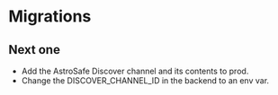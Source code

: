 # Migrations

## Next one

- Add the AstroSafe Discover channel and its contents to prod.
- Change the DISCOVER_CHANNEL_ID in the backend to an env var.
